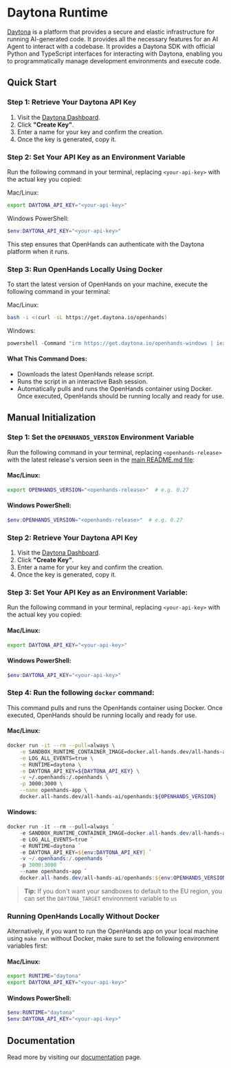 # Daytona Runtime

[Daytona](https://www.daytona.io/) is a platform that provides a secure and elastic infrastructure for running AI-generated code. It provides all the necessary features for an AI Agent to interact with a codebase. It provides a Daytona SDK with official Python and TypeScript interfaces for interacting with Daytona, enabling you to programmatically manage development environments and execute code.

## Quick Start

### Step 1: Retrieve Your Daytona API Key
1. Visit the [Daytona Dashboard](https://app.daytona.io/dashboard/keys).
2. Click **"Create Key"**.
3. Enter a name for your key and confirm the creation.
4. Once the key is generated, copy it.

### Step 2: Set Your API Key as an Environment Variable
Run the following command in your terminal, replacing `<your-api-key>` with the actual key you copied:

Mac/Linux:
```bash
export DAYTONA_API_KEY="<your-api-key>"
```

Windows PowerShell:
```powershell
$env:DAYTONA_API_KEY="<your-api-key>"
```

This step ensures that OpenHands can authenticate with the Daytona platform when it runs.

### Step 3: Run OpenHands Locally Using Docker
To start the latest version of OpenHands on your machine, execute the following command in your terminal:

Mac/Linux:
```bash
bash -i <(curl -sL https://get.daytona.io/openhands)
```

Windows:
```powershell
powershell -Command "irm https://get.daytona.io/openhands-windows | iex"
```

#### What This Command Does:
- Downloads the latest OpenHands release script.
- Runs the script in an interactive Bash session.
- Automatically pulls and runs the OpenHands container using Docker.
Once executed, OpenHands should be running locally and ready for use.


## Manual Initialization

### Step 1: Set the `OPENHANDS_VERSION` Environment Variable
Run the following command in your terminal, replacing `<openhands-release>` with the latest release's version seen in the [main README.md file](https://github.com/All-Hands-AI/OpenHands?tab=readme-ov-file#-quick-start):

#### Mac/Linux:
```bash
export OPENHANDS_VERSION="<openhands-release>"  # e.g. 0.27
```

#### Windows PowerShell:
```powershell
$env:OPENHANDS_VERSION="<openhands-release>"  # e.g. 0.27
```

### Step 2: Retrieve Your Daytona API Key
1. Visit the [Daytona Dashboard](https://app.daytona.io/dashboard/keys).
2. Click **"Create Key"**.
3. Enter a name for your key and confirm the creation.
4. Once the key is generated, copy it.

### Step 3: Set Your API Key as an Environment Variable:
Run the following command in your terminal, replacing `<your-api-key>` with the actual key you copied:

#### Mac/Linux:
```bash
export DAYTONA_API_KEY="<your-api-key>"
```

#### Windows PowerShell:
```powershell
$env:DAYTONA_API_KEY="<your-api-key>"
```

### Step 4: Run the following `docker` command:
This command pulls and runs the OpenHands container using Docker. Once executed, OpenHands should be running locally and ready for use.

#### Mac/Linux:
```bash
docker run -it --rm --pull=always \
    -e SANDBOX_RUNTIME_CONTAINER_IMAGE=docker.all-hands.dev/all-hands-ai/runtime:${OPENHANDS_VERSION}-nikolaik \
    -e LOG_ALL_EVENTS=true \
    -e RUNTIME=daytona \
    -e DAYTONA_API_KEY=${DAYTONA_API_KEY} \
    -v ~/.openhands:/.openhands \
    -p 3000:3000 \
    --name openhands-app \
    docker.all-hands.dev/all-hands-ai/openhands:${OPENHANDS_VERSION}
```

#### Windows:
```powershell
docker run -it --rm --pull=always `
    -e SANDBOX_RUNTIME_CONTAINER_IMAGE=docker.all-hands.dev/all-hands-ai/runtime:${env:OPENHANDS_VERSION}-nikolaik `
    -e LOG_ALL_EVENTS=true `
    -e RUNTIME=daytona `
    -e DAYTONA_API_KEY=${env:DAYTONA_API_KEY} `
    -v ~/.openhands:/.openhands `
    -p 3000:3000 `
    --name openhands-app `
    docker.all-hands.dev/all-hands-ai/openhands:${env:OPENHANDS_VERSION}
```

> **Tip:** If you don't want your sandboxes to default to the EU region, you can set the `DAYTONA_TARGET` environment variable to `us`

### Running OpenHands Locally Without Docker

Alternatively, if you want to run the OpenHands app on your local machine using `make run` without Docker, make sure to set the following environment variables first:

#### Mac/Linux:
```bash
export RUNTIME="daytona"
export DAYTONA_API_KEY="<your-api-key>"
```

#### Windows PowerShell:
```powershell
$env:RUNTIME="daytona"
$env:DAYTONA_API_KEY="<your-api-key>"
```

## Documentation
Read more by visiting our [documentation](https://www.daytona.io/docs/) page.
